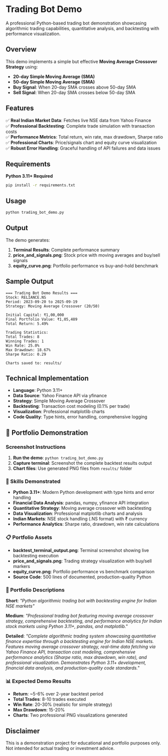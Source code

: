 # Trading Bot Demo

A professional Python-based trading bot demonstration showcasing algorithmic trading capabilities, quantitative analysis, and backtesting with performance visualization.

## Overview

This demo implements a simple but effective **Moving Average Crossover Strategy** using:
- **20-day Simple Moving Average (SMA)**
- **50-day Simple Moving Average (SMA)**
- **Buy Signal**: When 20-day SMA crosses above 50-day SMA
- **Sell Signal**: When 20-day SMA crosses below 50-day SMA

## Features

✅ **Real Indian Market Data**: Fetches live NSE data from Yahoo Finance  
✅ **Professional Backtesting**: Complete trade simulation with transaction costs  
✅ **Performance Metrics**: Total return, win rate, max drawdown, Sharpe ratio  
✅ **Professional Charts**: Price/signals chart and equity curve visualization  
✅ **Robust Error Handling**: Graceful handling of API failures and data issues  

## Requirements

**Python 3.11+ Required**

```bash
pip install -r requirements.txt
```

## Usage

```bash
python trading_bot_demo.py
```

## Output

The demo generates:
1. **Terminal Results**: Complete performance summary
2. **price_and_signals.png**: Stock price with moving averages and buy/sell signals
3. **equity_curve.png**: Portfolio performance vs buy-and-hold benchmark

## Sample Output

```
=== Trading Bot Demo Results ===
Stock: RELIANCE.NS
Period: 2023-09-20 to 2025-09-19
Strategy: Moving Average Crossover (20/50)

Initial Capital: ₹1,00,000
Final Portfolio Value: ₹1,05,489
Total Return: 5.49%

Trading Statistics:
Total Trades: 8
Winning Trades: 1
Win Rate: 25.0%
Max Drawdown: 18.67%
Sharpe Ratio: 0.29

Charts saved to: results/
```

## Technical Implementation

- **Language**: Python 3.11+
- **Data Source**: Yahoo Finance API via yfinance
- **Strategy**: Simple Moving Average Crossover
- **Backtesting**: Transaction cost modeling (0.1% per trade)
- **Visualization**: Professional matplotlib charts
- **Code Quality**: Type hints, error handling, comprehensive logging

## 📸 Portfolio Demonstration

### Screenshot Instructions
1. **Run the demo**: `python trading_bot_demo.py`
2. **Capture terminal**: Screenshot the complete backtest results output
3. **Chart files**: Use generated PNG files from `results/` folder

### 🚀 Skills Demonstrated
- **Python 3.11+**: Modern Python development with type hints and error handling
- **Financial Data Analysis**: pandas, numpy, yfinance API integration
- **Quantitative Strategy**: Moving average crossover with backtesting
- **Data Visualization**: Professional matplotlib charts and analysis
- **Indian Markets**: NSE stock handling (.NS format) with ₹ currency
- **Performance Analytics**: Sharpe ratio, drawdown, win rate calculations

### 📋 Portfolio Assets
- **backtest_terminal_output.png**: Terminal screenshot showing live backtesting execution
- **price_and_signals.png**: Trading strategy visualization with buy/sell markers  
- **equity_curve.png**: Portfolio performance vs benchmark comparison
- **Source Code**: 500 lines of documented, production-quality Python

### 🎨 Portfolio Descriptions

**Short**: *"Python algorithmic trading bot with backtesting engine for Indian NSE markets"*

**Medium**: *"Professional trading bot featuring moving average crossover strategy, comprehensive backtesting, and performance analytics for Indian stock markets using Python 3.11+, pandas, and matplotlib."*

**Detailed**: *"Complete algorithmic trading system showcasing quantitative finance expertise through a backtesting engine for Indian NSE markets. Features moving average crossover strategy, real-time data fetching via Yahoo Finance API, transaction cost modeling, comprehensive performance analytics (Sharpe ratio, max drawdown, win rate), and professional visualization. Demonstrates Python 3.11+ development, financial data analysis, and production-quality code standards."*

### 📊 Expected Demo Results
- **Return**: ~5-6% over 2-year backtest period
- **Total Trades**: 8-10 trades executed  
- **Win Rate**: 20-30% (realistic for simple strategy)
- **Max Drawdown**: 15-20%
- **Charts**: Two professional PNG visualizations generated

## Disclaimer

This is a demonstration project for educational and portfolio purposes only. Not intended for actual trading or investment advice.
